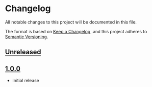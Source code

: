 # Changelog

All notable changes to this project will be documented in this file.

The format is based on [Keep a Changelog](https://keepachangelog.com/en/1.0.0/),
and this project adheres to [Semantic Versioning](https://semver.org/spec/v2.0.0.html).

## [Unreleased]

## [1.0.0]

- Initial release

[Unreleased]: https://github.com/itk-dev-rpa/udtraek-tilmelding-digital-post/compare/1.0.0...HEAD
[1.0.0]: https://github.com/itk-dev-rpa/udtraek-tilmelding-digital-post/compare/1.0.0...HEAD